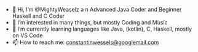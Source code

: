 - 👋 Hi, I’m @MightyWeaselz a n Advanced Java Coder and Beginner Haskell and C Coder
- 👀 I’m interested in many things, but mostly Coding and Music
- 🌱 I’m currently learning languages like Java, (kotlin), C, Haskell, mostly on VS Code
- 📫 How to reach me: constantinwessels@googlemail.com

<!---
MightyWeaselz/MightyWeaselz is a ✨ special ✨ repository because its `README.md` (this file) appears on your GitHub profile.
You can click the Preview link to take a look at your changes.
--->
